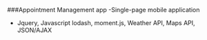 ###Appointment Management app
-Single-page mobile application
- Jquery, Javascript lodash, moment.js, Weather API, Maps API, JSON/AJAX


